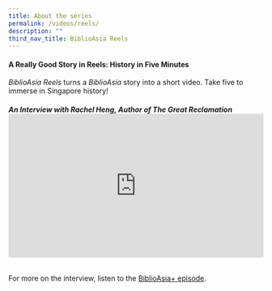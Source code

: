 ```yaml
---
title: About the series
permalink: /videos/reels/
description: ""
third_nav_title: BiblioAsia Reels
---
```

#### A Really Good Story in Reels: History in Five Minutes

*BiblioAsia Reels* turns a *BiblioAsia* story into a short video. Take five  to immerse in Singapore history!

###### **An Interview with Rachel Heng, Author of <i>The Great Reclamation</i>**<style>.embed-container {position: relative; padding-bottom: 56.25%; height: 0; overflow: hidden; max-width: 100%; } .embed-container iframe, .embed-container object, .embed-container embed { position: absolute; top: 0; left: 0; width: 100%; height: 100%; }</style><div class="embed-container"><iframe src="https://www.youtube.com/embed/jQjegt2YxCc" frameborder="0" allowfullscreen=""></iframe></div>
For more on the interview, listen to the [BiblioAsia+ episode](/podcast/the-great-reclamation/).